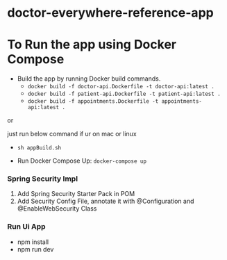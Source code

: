 # doctor-everywhere-reference-app

# To Run the app using Docker Compose
* Build the app by running Docker build commands. 
  * ```docker build -f doctor-api.Dockerfile -t doctor-api:latest .```
  * ```docker build -f patient-api.Dockerfile -t patient-api:latest .``` 
  * ```docker build -f appointments.Dockerfile -t appointments-api:latest .```
    
or

just run below command if ur on mac or linux
  * ```sh appBuild.sh```
   
* Run Docker Compose Up: ```docker-compose up```

### Spring Security Impl
1. Add Spring Security Starter Pack in POM
2. Add Security Config File, annotate it with @Configuration and @EnableWebSecurity Class

### Run Ui App
* npm install
* npm run dev
